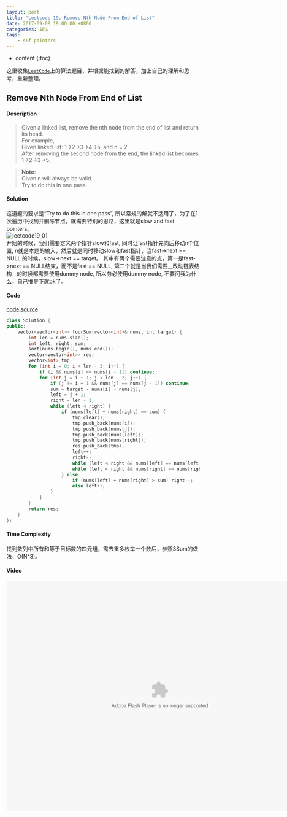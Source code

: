 ```yaml
---
layout: post
title: "Leetcode 19. Remove Nth Node From End of List"
date: 2017-09-08 19:00:00 +0800 
categories: 算法
tags: 
    - s&f pointers
---
```

* content
{:toc}

这里收集[`LeetCode`](https://leetcode.com)上的算法题目，并根据能找到的解答，加上自己的理解和思考，重新整理。

<!-- more -->

## Remove Nth Node From End of List

#### Description

>Given a linked list, remove the nth node from the end of list and return its head.  
For example,  
  Given linked list: 1->2->3->4->5, and n = 2.  
  After removing the second node from the end, the linked list becomes  
  1->2->3->5.

>__Note__:  
Given n will always be valid.  
Try to do this in one pass.

#### Solution

这道题的要求是“Try to do this in one pass”, 所以常规的解就不适用了，为了在1次遍历中找到并删除节点，就需要特别的思路，这里就是slow and fast pointers。  
![leetcode19_01](http://ovwkcbdpf.bkt.clouddn.com/image/leetcode19/leetcode19_01.png)  
开始的时候，我们需要定义两个指针slow和fast, 同时让fast指针先向后移动n个位置, n就是本题的输入，然后就是同时移动slow和fast指针，当fast->next == NULL 的时候，slow->next == target。
其中有两个需要注意的点，第一是fast->next == NULL结束，而不是fast == NULL, 第二个就是当我们需要__改动链表结构__的时候都需要使用dummy node, 所以务必使用dummy node, 不要问我为什么，自己推导下就ok了。

#### Code

[code source](http://www.jiuzhang.com/solution/4sum '取自九章算法')  
```cpp
class Solution {
public:
    vector<vector<int>> fourSum(vector<int>& nums, int target) {
        int len = nums.size();
        int left, right, sum;
        sort(nums.begin(), nums.end());
        vector<vector<int>> res;
        vector<int> tmp;
        for (int i = 0; i < len - 3; i++) {
            if (i && nums[i] == nums[i - 1]) continue;
            for (int j = i + 1; j < len - 2; j++) {
                if (j != i + 1 && nums[j] == nums[j - 1]) continue;
                sum = target - nums[i] - nums[j];
                left = j + 1;
                right = len - 1;
                while (left < right) {
                    if (nums[left] + nums[right] == sum) {
                        tmp.clear();
                        tmp.push_back(nums[i]);
                        tmp.push_back(nums[j]);
                        tmp.push_back(nums[left]);
                        tmp.push_back(nums[right]);
                        res.push_back(tmp);
                        left++;
                        right--;
                        while (left < right && nums[left] == nums[left - 1]) left++;
                        while (left < right && nums[right] == nums[right + 1]) right--;
                    } else 
                        if (nums[left] + nums[right] > sum) right--;
                        else left++;
                }
            }
        }
        return res;
    }
};
```

#### Time Complexity

找到数列中所有和等于目标数的四元组，需去重多枚举一个数后，参照3Sum的做法，O(N^3)。

#### Video

<embed src='http://player.youku.com/player.php/sid/XMjkwMzEwNTAwNA==/v.swf' allowFullScreen='true' quality='high' width='800' height='600' align='middle' allowScriptAccess='always' type='application/x-shockwave-flash' wmode="opaque">
